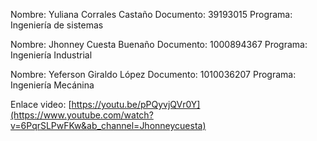 Nombre: Yuliana Corrales Castaño
Documento: 39193015
Programa: Ingeniería de sistemas

Nombre: Jhonney Cuesta Buenaño
Documento: 1000894367
Programa: Ingeniería Industrial

Nombre: Yeferson Giraldo López
Documento: 1010036207
Programa: Ingeniería Mecánina

Enlace video: [https://youtu.be/pPQyvjQVr0Y](https://www.youtube.com/watch?v=6PqrSLPwFKw&ab_channel=Jhonneycuesta)
